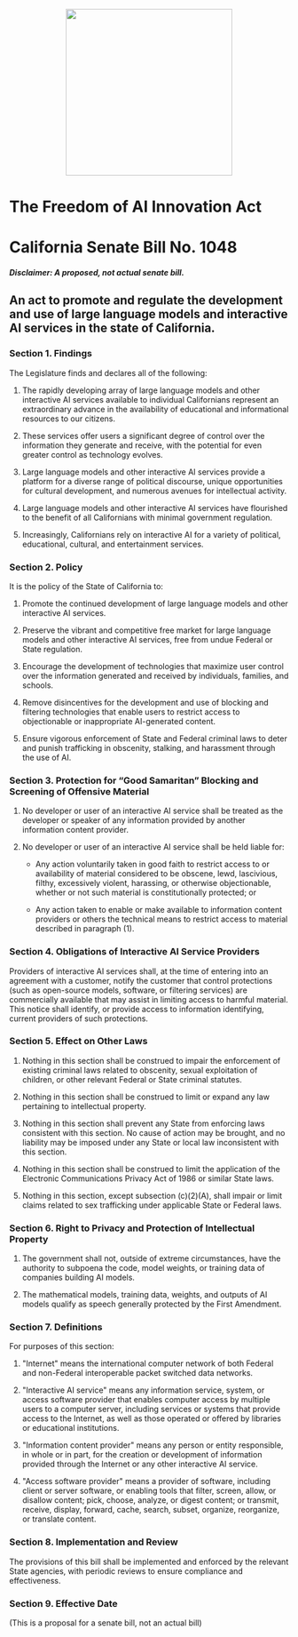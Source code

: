 <p align="center">
  <img src="https://upload.wikimedia.org/wikipedia/commons/5/5c/Great_Seal_of_the_United_States_%28obverse%29.svg" style="display: block; margin: 0 auto;" height="300">
</p>

# The Freedom of AI Innovation Act

# California Senate Bill No. 1048
##### Disclaimer: A proposed, not actual senate bill.

## An act to promote and regulate the development and use of large language models and interactive AI services in the state of California.

### Section 1. Findings

The Legislature finds and declares all of the following:

1. The rapidly developing array of large language models and other interactive AI services available to individual Californians represent an extraordinary advance in the availability of educational and informational resources to our citizens.

2. These services offer users a significant degree of control over the information they generate and receive, with the potential for even greater control as technology evolves.

3. Large language models and other interactive AI services provide a platform for a diverse range of political discourse, unique opportunities for cultural development, and numerous avenues for intellectual activity.

4. Large language models and other interactive AI services have flourished to the benefit of all Californians with minimal government regulation.

5. Increasingly, Californians rely on interactive AI for a variety of political, educational, cultural, and entertainment services.

### Section 2. Policy

It is the policy of the State of California to:

1. Promote the continued development of large language models and other interactive AI services.

2. Preserve the vibrant and competitive free market for large language models and other interactive AI services, free from undue Federal or State regulation.

3. Encourage the development of technologies that maximize user control over the information generated and received by individuals, families, and schools.

4. Remove disincentives for the development and use of blocking and filtering technologies that enable users to restrict access to objectionable or inappropriate AI-generated content.

5. Ensure vigorous enforcement of State and Federal criminal laws to deter and punish trafficking in obscenity, stalking, and harassment through the use of AI.

### Section 3. Protection for “Good Samaritan” Blocking and Screening of Offensive Material

1. No developer or user of an interactive AI service shall be treated as the developer or speaker of any information provided by another information content provider.

2. No developer or user of an interactive AI service shall be held liable for:

    - Any action voluntarily taken in good faith to restrict access to or availability of material considered to be obscene, lewd, lascivious, filthy, excessively violent, harassing, or otherwise objectionable, whether or not such material is constitutionally protected; or

    - Any action taken to enable or make available to information content providers or others the technical means to restrict access to material described in paragraph (1).

### Section 4. Obligations of Interactive AI Service Providers

Providers of interactive AI services shall, at the time of entering into an agreement with a customer, notify the customer that control protections (such as open-source models, software, or filtering services) are commercially available that may assist in limiting access to harmful material. This notice shall identify, or provide access to information identifying, current providers of such protections.

### Section 5. Effect on Other Laws

1. Nothing in this section shall be construed to impair the enforcement of existing criminal laws related to obscenity, sexual exploitation of children, or other relevant Federal or State criminal statutes.

2. Nothing in this section shall be construed to limit or expand any law pertaining to intellectual property.

3. Nothing in this section shall prevent any State from enforcing laws consistent with this section. No cause of action may be brought, and no liability may be imposed under any State or local law inconsistent with this section.

4. Nothing in this section shall be construed to limit the application of the Electronic Communications Privacy Act of 1986 or similar State laws.

5. Nothing in this section, except subsection (c)(2)(A), shall impair or limit claims related to sex trafficking under applicable State or Federal laws.

### Section 6. Right to Privacy and Protection of Intellectual Property

1. The government shall not, outside of extreme circumstances, have the authority to subpoena the code, model weights, or training data of companies building AI models.

2. The mathematical models, training data, weights, and outputs of AI models qualify as speech generally protected by the First Amendment.

### Section 7. Definitions

For purposes of this section:

1. "Internet" means the international computer network of both Federal and non-Federal interoperable packet switched data networks.

2. "Interactive AI service" means any information service, system, or access software provider that enables computer access by multiple users to a computer server, including services or systems that provide access to the Internet, as well as those operated or offered by libraries or educational institutions.

3. "Information content provider" means any person or entity responsible, in whole or in part, for the creation or development of information provided through the Internet or any other interactive AI service.

4. "Access software provider" means a provider of software, including client or server software, or enabling tools that filter, screen, allow, or disallow content; pick, choose, analyze, or digest content; or transmit, receive, display, forward, cache, search, subset, organize, reorganize, or translate content.

### Section 8. Implementation and Review

The provisions of this bill shall be implemented and enforced by the relevant State agencies, with periodic reviews to ensure compliance and effectiveness.

### Section 9. Effective Date

(This is a proposal for a senate bill, not an actual bill)
